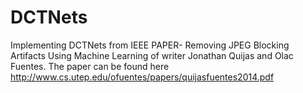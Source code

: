# DCTNets
Implementing DCTNets from IEEE PAPER- Removing JPEG Blocking Artifacts Using Machine Learning of writer Jonathan Quijas and Olac Fuentes. The paper can be found here http://www.cs.utep.edu/ofuentes/papers/quijasfuentes2014.pdf
